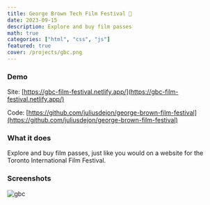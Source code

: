 ```yaml
---
title: George Brown Tech Film Festival 🎥
date: 2023-09-15
description: Explore and buy film passes
math: true
categories: ["html", "css", "js"]
featured: true
cover: /projects/gbc.png
---
```


### Demo

Site: [https://gbc-film-festival.netlify.app/](https://gbc-film-festival.netlify.app/)

Code: [https://github.com/juliusdejon/george-brown-film-festival](https://github.com/juliusdejon/george-brown-film-festival)

### What it does

Explore and buy film passes, just like you would on a website for the Toronto International Film Festival.

### Screenshots

![gbc](/projects/gbc.png "gbc")
